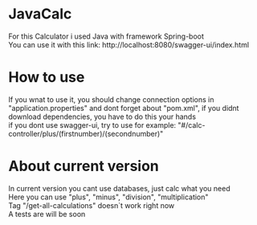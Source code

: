 # JavaCalc
For this Calculator i used Java with framework Spring-boot  
You can use it with this link: http://localhost:8080/swagger-ui/index.html

# How to use
If you wnat to use it, you should change connection options in "application.properties" and dont forget about "pom.xml", if you didnt download dependencies, you have to do this your hands  
if you dont use swagger-ui, try to use for example: "#/calc-controller/plus/(firstnumber)/(secondnumber)"

# About current version
In current version you cant use databases, just calc what you need  
Here you can use "plus", "minus", "division", "multiplication"  
Tag "/get-all-calculations" doesn`t work right now  
A tests are will be soon
